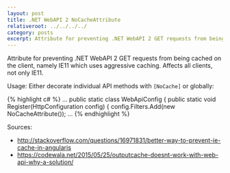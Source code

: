 ```yaml
---
layout: post
title: .NET WebAPI 2 NoCacheAttribute
relativeroot: ../../../../
category: posts
excerpt: Attribute for preventing .NET WebAPI 2 GET requests from being cached on the client, namely IE11 which uses aggressive caching.
---
```


Attribute for preventing .NET WebAPI 2 GET requests from being cached on the client, namely IE11 which uses aggressive caching.
Affects all clients, not only IE11.

<script src="https://gist.github.com/mikkorepolainen/a5bb38b510b472008dcc37d6766898c2.js"></script>

Usage: Either decorate individual API methods with `[NoCache]` or globally:

{% highlight c# %}
...
public static class WebApiConfig
{
    public static void Register(HttpConfiguration config)
    {
        config.Filters.Add(new NoCacheAttribute());
        ...
{% endhighlight %}


Sources:

 - <http://stackoverflow.com/questions/16971831/better-way-to-prevent-ie-cache-in-angularjs>
 - <https://codewala.net/2015/05/25/outputcache-doesnt-work-with-web-api-why-a-solution/>
